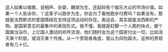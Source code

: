 这人如果以唱歌、说相声、杂耍、踢球为生，还起码有个娱乐大众的市场价值。如果一个人告诉你，丫这辈子以跑步为生，你会为了看他跑步付费吗？如果没有，那就是法西斯式的爱国情结在支持这项运动的存在。奥运会，其实就是法西斯的产物，是国家意志的最集中的表现形式。 ​​​​我不懂，我就是赶脚一个人跑的快点，披个国旗当浴巾，上亿国人激动的欢呼流泪，他们随时会为这个国家付出一切，比如消灭某个阶层，或消灭某个外族。从一个旁观者角度，我认为风险超大。这样的旁观者有几十亿。

